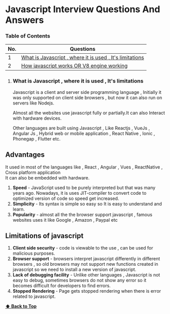 <!-- @format -->

# Javascript Interview Questions And Answers

### Table of Contents

| No. | Questions                                                                                                              |
| --- | ---------------------------------------------------------------------------------------------------------------------- |
| 1   | [What is Javascript , where it is used , It's limitations ](#What-is-Javascript-,-where-it-is-used-,-It's-limitations) |
| 2   | [How javascript works OR V8 engine working ](#How-javascript-works-OR-V8-engine-working)                               |

1. ### What is Javascript , where it is used , It's limitations

   Javascript is a client and server side programming language , Initially it was only supported on client side browsers , but now it can also run on servers like Nodejs.

   Almost all the websites use javascript fully or partially.It can also Interact with hardware devices.

   Other languages are built using Javascript , Like Reactjs , VueJs , Angular Js , Hybrid web or mobile application , React Native , Ionic , Phonegap , Flutter etc.

## Advantages

It used in most of the languages like , React , Angular , Vues , ReactNative , Cross platform application  
 It can also be embedded with hardware.

1. **Speed** - JavaScript used to be purely interpreted but that was many years ago. Nowadays, it is uses JIT-compiler to convert code to optimized version of code so speed get increased.
2. **Simplicity** - Its syntax is simple so easy so It is easy to understand and learn.
3. **Popularity** - almost all the the browser support javascript , famous websites uses it like Google , Amazon , Paypal etc

## Limitations of javascript

1. **Client side security** - code is viewable to the use , can be used for malicious purposes.
2. **Browser support** - browsers interpret javascript differently in different browsers , so old browsers may not support new functions created in javascript so we need to install a new version of javascript.
3. **Lack of debugging facility** - Unlike other languages , Javascript is not easy to debug, sometimes browsers do not show any error so it becomes difficult for developers to find errors.
4. **Stopped Rendering** - Page gets stopped rendering when there is error related to javascript.

**[⬆ Back to Top](#table-of-contents)**
